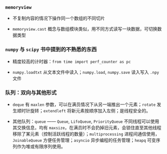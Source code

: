 ### `memoryview`

- 不复制内容的情况下操作同一个数组的不同切片

- `memoryview.cast` 概念与数组模块类似，用不同方式读写一块数据，可切换数据类型

### `numpy` 与 `scipy` 书中提到的不熟悉的东西

- 精度较高的计时器：`from time import perf_counter as pc`

- `numpy.loadtxt` 从文本文件中读入；`numpy.load`, `numpy.save` 读入写入 `.npy` 文件

### 队列：双向与其他形式

- `deque` 有 `maxlen` 参数，可以在满员情况下从另一端推出一个元素；`rotate` 发生顺时针旋转；`extendleft` 将新元素按顺序加入左侧；是线程安全的。

- 其他队列：`queue` —— `Queue`, `LifoQueue`, `PriorityQueue` 不同线程可以使用其交换信息，均有 `maxsize`，在满员时不会扔掉旧元素，会锁住直至其他线程移除了某元素（控制活跃线程的数量）；`multiprocessing` 进程间通信使用，`JoinableQueue` 方便任务管理；`asyncio` 异步编程的任务管理；`heapq` 可变序列作为堆或有限序列使用。